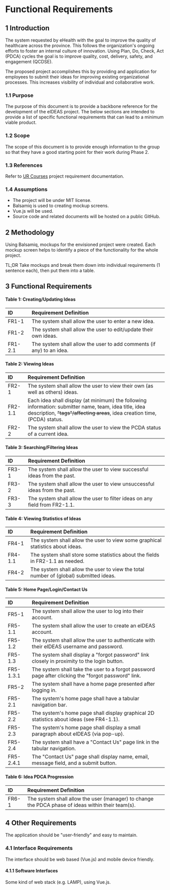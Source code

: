 # Functional Requirements

## 1 Introduction
The system requested by eHealth with the goal to improve the quality of healthcare  across the province. This follows the organization's ongoing efforts to foster an internal culture of innovation. Using Plan, Do, Check, Act (PDCA) cycles the goal is to improve quality, cost, delivery, safety, and engagement (QCDSE).

The proposed project accomplishes this by providing and application for employees to submit their ideas for improving existing organizational processes.  This increases visibility of individual and collaborative work.

### 1.1 Purpose
The purpose of this document is to provide a backbone reference for the development of the eIDEAS project. The below sections are intended to provide a list of specific functional requirements that can lead to a minimum viable product.

### 1.2 Scope
The scope of this document is to provide enough information to the group so that they have a good starting point for their work during Phase 2.

### 1.3 References
Refer to [UR Courses](https://urcourses.uregina.ca)  project requirement documentation.

### 1.4 Assumptions
 * The project will be under MIT license.
 * Balsamiq is used to creating mockup screens.
 * Vue.js will be used.
 * Source code and related documents will be hosted on a public GitHub.

## 2 Methodology
Using Balsamiq, mockups for the envisioned project were created. Each mockup screen helps to identify a piece of the functionality for the whole project.

TL;DR
Take mockups and break them down into individual requirements (1 sentence each), then put them into a table.

## 3 Functional Requirements

#### Table 1: Creating/Updating Ideas
| ID     | Requirement Definition     |
| :--- | :--- |
| FR1-1 | The system shall allow the user to enter a new idea.   |
| FR1-2 | The system shall allow the user to edit/update their own ideas.   |
| FR1-2.1 | The system shall allow the user to add comments (if any) to an idea.   |

#### Table 2: Viewing Ideas
| ID     | Requirement Definition     |
| :--- | :--- |
| FR2-1 | The system shall allow the user to view their own (as well as others) ideas.   |
| FR2-1.1 | Each idea shall display (at minimum) the following information: submitter name, team, idea title, idea description, ~~"tags"/affecting areas~~, idea creation time, (PCDA) status.   |
| FR2-2 | The system shall allow the user to view the PCDA status of a current idea.   |

#### Table 3: Searching/Filtering Ideas
| ID     | Requirement Definition     |
| :--- | :--- |
| FR3-1 | The system shall allow the user to view successful ideas from the past.   |
| FR3-2 | The system shall allow the user to view unsuccessful ideas from the past.   |
| FR3-3 | The system shall allow the user to filter ideas on any field from FR2-1.1.   |

#### Table 4: Viewing Statistics of Ideas
| ID     | Requirement Definition     |
| :--- | :--- |
| FR4-1 | The system shall allow the user to view some graphical statistics about ideas.   |
| FR4-1.1 | The system shall store some statistics about the fields in FR2-1.1 as needed.   |
| FR4-2 | The system shall allow the user to view the total number of (global) submitted ideas.   |

#### Table 5: Home Page/Login/Contact Us
| ID     | Requirement Definition     |
| :--- | :--- |
| FR5-1 | The system shall allow the user to log into their account.   |
| FR5-1.1 | The system shall allow the user to create an eIDEAS account.   |
| FR5-1.2 | The system shall allow the user to authenticate with their eIDEAS username and password.   |
| FR5-1.3 | The system shall display a "forgot password" link closely in proximity to the login button.   |
| FR5-1.3.1 | The system shall take the user to a forgot password page after clicking the "forgot password" link.   |
| FR5-2 | The system shall have a home page presented after logging in.   |
| FR5-2.1 | The system's home page shall have a tabular navigation bar.   |
| FR5-2.2 | The system's home page shall display graphical 2D statistics about ideas (see FR4-1.1).   |
| FR5-2.3 | The system's home page shall display a small paragraph about eIDEAS (via pop-up).   |
| FR5-2.4 | The system shall have a "Contact Us" page link in the tabular navigation.   |
| FR5-2.4.1 | The "Contact Us" page shall display name, email, message field, and a submit button.   |

#### Table 6: Idea PDCA Progression
| ID     | Requirement Definition     |
| :--- | :--- |
| FR6-1 | The system shall allow the user (manager) to change the PDCA phase of ideas within their team(s).   |


## 4 Other Requirements
The application should be "user-friendly" and easy to maintain.

### 4.1 Interface Requirements
The interface should be web based (Vue.js) and mobile device friendly.

#### 4.1.1 Software Interfaces
Some kind of web stack (e.g. LAMP), using Vue.js.

